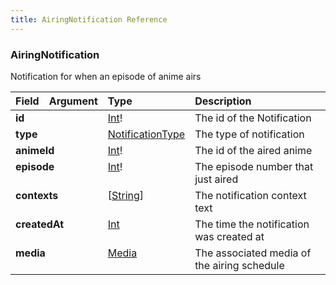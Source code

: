 ```yaml
---
title: AiringNotification Reference
---
```


### AiringNotification
Notification for when an episode of anime airs
<table>
<thead>
<tr>
<th align="left">Field</th>
<th align="right">Argument</th>
<th align="left">Type</th>
<th align="left">Description</th>
</tr>
</thead>
<tbody>
<tr>
<td colspan="2" valign="top"><strong>id</strong></td>
<td valign="top"><a href="/reference/scalar/int">Int</a>!</td>
<td>
The id of the Notification
</td>
</tr>
<tr>
<td colspan="2" valign="top"><strong>type</strong></td>
<td valign="top"><a href="/reference/enum/notificationtype">NotificationType</a></td>
<td>
The type of notification
</td>
</tr>
<tr>
<td colspan="2" valign="top"><strong>animeId</strong></td>
<td valign="top"><a href="/reference/scalar/int">Int</a>!</td>
<td>
The id of the aired anime
</td>
</tr>
<tr>
<td colspan="2" valign="top"><strong>episode</strong></td>
<td valign="top"><a href="/reference/scalar/int">Int</a>!</td>
<td>
The episode number that just aired
</td>
</tr>
<tr>
<td colspan="2" valign="top"><strong>contexts</strong></td>
<td valign="top">[<a href="/reference/scalar/string">String</a>]</td>
<td>
The notification context text
</td>
</tr>
<tr>
<td colspan="2" valign="top"><strong>createdAt</strong></td>
<td valign="top"><a href="/reference/scalar/int">Int</a></td>
<td>
The time the notification was created at
</td>
</tr>
<tr>
<td colspan="2" valign="top"><strong>media</strong></td>
<td valign="top"><a href="/reference/object/media">Media</a></td>
<td>
The associated media of the airing schedule
</td>
</tr>
</tbody>
</table>